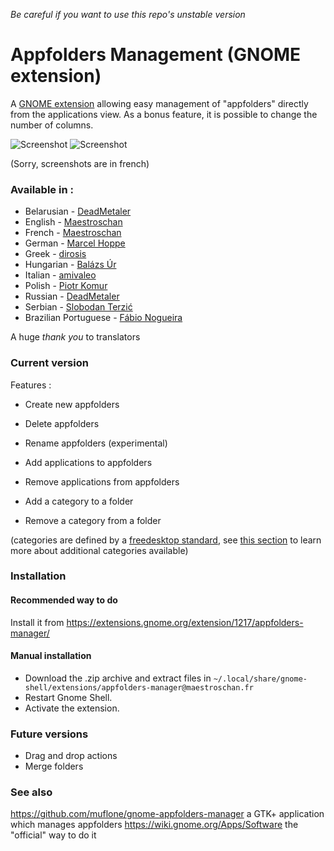 *Be careful if you want to use this repo's unstable version*

# Appfolders Management (GNOME extension)
A [GNOME extension](https://extensions.gnome.org/extension/1217/appfolders-manager/) allowing easy management of "appfolders" directly from the applications view. As a bonus feature, it is possible to change the number of columns.


![Screenshot](http://i.imgur.com/JKcVNyR.jpg)
![Screenshot](https://i.imgur.com/xNAVlbF.png)

(Sorry, screenshots are in french)

### Available in :

* Belarusian - [DeadMetaler](https://github.com/DeadMetaler)
* English - [Maestroschan](https://github.com/Maestroschan/)
* French - [Maestroschan](https://github.com/Maestroschan/)
* German - [Marcel Hoppe](https://github.com/hobbypunk90)
* Greek - [dirosis](https://github.com/dirosis)
* Hungarian - [Balázs Úr](https://github.com/urbalazs)
* Italian - [amivaleo](https://github.com/amivaleo)
* Polish - [Piotr Komur](https://github.com/pkomur)
* Russian - [DeadMetaler](https://github.com/DeadMetaler)
* Serbian - [Slobodan Terzić](https://github.com/Faenriis)
* Brazilian Portuguese - [Fábio Nogueira](https://github.com/frnogueira)

A huge _thank you_ to translators

### Current version
Features :
* Create new appfolders
* Delete appfolders
* Rename appfolders (experimental)

* Add applications to appfolders
* Remove applications from appfolders

* Add a category to a folder 
* Remove a category from a folder

(categories are defined by a [freedesktop standard](https://standards.freedesktop.org/menu-spec/latest/apa.html), see [this section](https://standards.freedesktop.org/menu-spec/latest/apas02.html) to learn more about additional categories available)

### Installation

#### Recommended way to do

Install it from https://extensions.gnome.org/extension/1217/appfolders-manager/

#### Manual installation
* Download the .zip archive and extract files in `~/.local/share/gnome-shell/extensions/appfolders-manager@maestroschan.fr`
* Restart Gnome Shell.
* Activate the extension.

### Future versions
* Drag and drop actions
* Merge folders

### See also
https://github.com/muflone/gnome-appfolders-manager a GTK+ application which manages appfolders
https://wiki.gnome.org/Apps/Software the "official" way to do it
